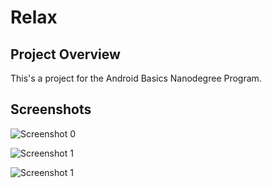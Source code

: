 # Relax

## Project Overview
This's a project for the Android Basics Nanodegree Program.

## Screenshots

![Screenshot 0](https://github.com/AhmedMouradDev/Android-Basics-Nanodegree_Project-4/blob/master/screenshots/1.jpg?raw=true)

![Screenshot 1](https://github.com/AhmedMouradDev/Android-Basics-Nanodegree_Project-4/blob/master/screenshots/2.jpg?raw=true)

![Screenshot 1](https://github.com/AhmedMouradDev/Android-Basics-Nanodegree_Project-4/blob/master/screenshots/3.jpg?raw=true)

